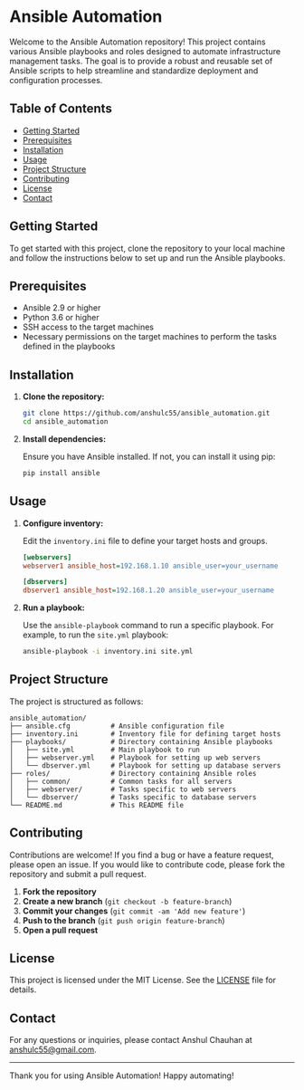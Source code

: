 # Ansible Automation

Welcome to the Ansible Automation repository! This project contains various Ansible playbooks and roles designed to automate infrastructure management tasks. The goal is to provide a robust and reusable set of Ansible scripts to help streamline and standardize deployment and configuration processes.

## Table of Contents

- [Getting Started](#getting-started)
- [Prerequisites](#prerequisites)
- [Installation](#installation)
- [Usage](#usage)
- [Project Structure](#project-structure)
- [Contributing](#contributing)
- [License](#license)
- [Contact](#contact)

## Getting Started

To get started with this project, clone the repository to your local machine and follow the instructions below to set up and run the Ansible playbooks.

## Prerequisites

- Ansible 2.9 or higher
- Python 3.6 or higher
- SSH access to the target machines
- Necessary permissions on the target machines to perform the tasks defined in the playbooks

## Installation

1. **Clone the repository:**

   ```bash
   git clone https://github.com/anshulc55/ansible_automation.git
   cd ansible_automation
   ```

2. **Install dependencies:**

   Ensure you have Ansible installed. If not, you can install it using pip:

   ```bash
   pip install ansible
   ```

## Usage

1. **Configure inventory:**

   Edit the `inventory.ini` file to define your target hosts and groups.

   ```ini
   [webservers]
   webserver1 ansible_host=192.168.1.10 ansible_user=your_username

   [dbservers]
   dbserver1 ansible_host=192.168.1.20 ansible_user=your_username
   ```

2. **Run a playbook:**

   Use the `ansible-playbook` command to run a specific playbook. For example, to run the `site.yml` playbook:

   ```bash
   ansible-playbook -i inventory.ini site.yml
   ```

## Project Structure

The project is structured as follows:

```
ansible_automation/
├── ansible.cfg          # Ansible configuration file
├── inventory.ini        # Inventory file for defining target hosts
├── playbooks/           # Directory containing Ansible playbooks
│   ├── site.yml         # Main playbook to run
│   ├── webserver.yml    # Playbook for setting up web servers
│   └── dbserver.yml     # Playbook for setting up database servers
├── roles/               # Directory containing Ansible roles
│   ├── common/          # Common tasks for all servers
│   ├── webserver/       # Tasks specific to web servers
│   └── dbserver/        # Tasks specific to database servers
└── README.md            # This README file
```

## Contributing

Contributions are welcome! If you find a bug or have a feature request, please open an issue. If you would like to contribute code, please fork the repository and submit a pull request.

1. **Fork the repository**
2. **Create a new branch** (`git checkout -b feature-branch`)
3. **Commit your changes** (`git commit -am 'Add new feature'`)
4. **Push to the branch** (`git push origin feature-branch`)
5. **Open a pull request**

## License

This project is licensed under the MIT License. See the [LICENSE](LICENSE) file for details.

## Contact

For any questions or inquiries, please contact Anshul Chauhan at anshulc55@gmail.com.

---

Thank you for using Ansible Automation! Happy automating!
